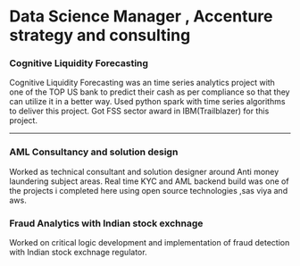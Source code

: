 # Data Science Manager , Accenture strategy and consulting

### Cognitive Liquidity Forecasting

Cognitive Liquidity Forecasting was an time series analytics project with one of the TOP US bank to predict their cash as per compliance so that they can utilize it in a better way.
Used python spark with time series algorithms to deliver this project. Got FSS sector award in IBM(Trailblazer) for this project.

---
### AML Consultancy and solution design
Worked as technical consultant and solution designer around Anti money laundering subject areas.
Real time KYC and AML backend build was one of the projects i completed here using open source technologies ,sas viya and aws.

### Fraud Analytics with Indian stock exchnage

Worked on critical logic development and implementation of fraud detection with Indian stock exchnage regulator.
